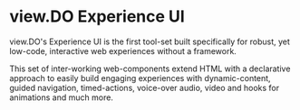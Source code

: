 # view.DO Experience UI

view.DO's Experience UI is the first tool-set built specifically for robust, yet low-code, interactive web experiences without a framework.

This set of inter-working web-components extend HTML with a declarative approach to easily build engaging experiences with dynamic-content, guided navigation, timed-actions, voice-over audio, video and hooks for animations and much more.
